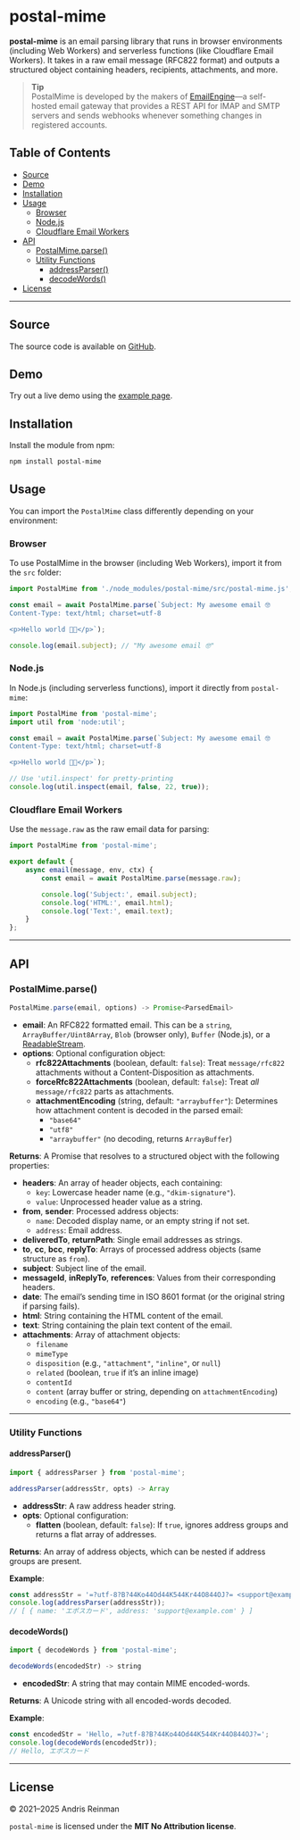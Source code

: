 # postal-mime

**postal-mime** is an email parsing library that runs in browser environments (including Web Workers) and serverless functions (like Cloudflare Email Workers). It takes in a raw email message (RFC822 format) and outputs a structured object containing headers, recipients, attachments, and more.

> **Tip**  
> PostalMime is developed by the makers of [EmailEngine](https://emailengine.app/?utm_source=github&utm_campaign=imapflow&utm_medium=readme-link)—a self-hosted email gateway that provides a REST API for IMAP and SMTP servers and sends webhooks whenever something changes in registered accounts.

## Table of Contents

-   [Source](#source)
-   [Demo](#demo)
-   [Installation](#installation)
-   [Usage](#usage)
    -   [Browser](#browser)
    -   [Node.js](#nodejs)
    -   [Cloudflare Email Workers](#cloudflare-email-workers)
-   [API](#api)
    -   [PostalMime.parse()](#postalmimeparse)
    -   [Utility Functions](#utility-functions)
        -   [addressParser()](#addressparser)
        -   [decodeWords()](#decodewords)
-   [License](#license)

---

## Source

The source code is available on [GitHub](https://github.com/postalsys/postal-mime).

## Demo

Try out a live demo using the [example page](https://kreata.ee/postal-mime/example/).

## Installation

Install the module from npm:

```bash
npm install postal-mime
```

## Usage

You can import the `PostalMime` class differently depending on your environment:

### Browser

To use PostalMime in the browser (including Web Workers), import it from the `src` folder:

```js
import PostalMime from './node_modules/postal-mime/src/postal-mime.js';

const email = await PostalMime.parse(`Subject: My awesome email 🤓
Content-Type: text/html; charset=utf-8

<p>Hello world 😵‍💫</p>`);

console.log(email.subject); // "My awesome email 🤓"
```

### Node.js

In Node.js (including serverless functions), import it directly from `postal-mime`:

```js
import PostalMime from 'postal-mime';
import util from 'node:util';

const email = await PostalMime.parse(`Subject: My awesome email 🤓
Content-Type: text/html; charset=utf-8

<p>Hello world 😵‍💫</p>`);

// Use 'util.inspect' for pretty-printing
console.log(util.inspect(email, false, 22, true));
```

### Cloudflare Email Workers

Use the `message.raw` as the raw email data for parsing:

```js
import PostalMime from 'postal-mime';

export default {
    async email(message, env, ctx) {
        const email = await PostalMime.parse(message.raw);

        console.log('Subject:', email.subject);
        console.log('HTML:', email.html);
        console.log('Text:', email.text);
    }
};
```

---

## API

### PostalMime.parse()

```js
PostalMime.parse(email, options) -> Promise<ParsedEmail>
```

-   **email**: An RFC822 formatted email. This can be a `string`, `ArrayBuffer/Uint8Array`, `Blob` (browser only), `Buffer` (Node.js), or a [ReadableStream](https://developer.mozilla.org/en-US/docs/Web/API/ReadableStream).
-   **options**: Optional configuration object:
    -   **rfc822Attachments** (boolean, default: `false`): Treat `message/rfc822` attachments without a Content-Disposition as attachments.
    -   **forceRfc822Attachments** (boolean, default: `false`): Treat _all_ `message/rfc822` parts as attachments.
    -   **attachmentEncoding** (string, default: `"arraybuffer"`): Determines how attachment content is decoded in the parsed email:
        -   `"base64"`
        -   `"utf8"`
        -   `"arraybuffer"` (no decoding, returns `ArrayBuffer`)

**Returns**: A Promise that resolves to a structured object with the following properties:

-   **headers**: An array of header objects, each containing:
    -   `key`: Lowercase header name (e.g., `"dkim-signature"`).
    -   `value`: Unprocessed header value as a string.
-   **from**, **sender**: Processed address objects:
    -   `name`: Decoded display name, or an empty string if not set.
    -   `address`: Email address.
-   **deliveredTo**, **returnPath**: Single email addresses as strings.
-   **to**, **cc**, **bcc**, **replyTo**: Arrays of processed address objects (same structure as `from`).
-   **subject**: Subject line of the email.
-   **messageId**, **inReplyTo**, **references**: Values from their corresponding headers.
-   **date**: The email’s sending time in ISO 8601 format (or the original string if parsing fails).
-   **html**: String containing the HTML content of the email.
-   **text**: String containing the plain text content of the email.
-   **attachments**: Array of attachment objects:
    -   `filename`
    -   `mimeType`
    -   `disposition` (e.g., `"attachment"`, `"inline"`, or `null`)
    -   `related` (boolean, `true` if it’s an inline image)
    -   `contentId`
    -   `content` (array buffer or string, depending on `attachmentEncoding`)
    -   `encoding` (e.g., `"base64"`)

---

### Utility Functions

#### addressParser()

```js
import { addressParser } from 'postal-mime';

addressParser(addressStr, opts) -> Array
```

-   **addressStr**: A raw address header string.
-   **opts**: Optional configuration:
    -   **flatten** (boolean, default: `false`): If `true`, ignores address groups and returns a flat array of addresses.

**Returns**: An array of address objects, which can be nested if address groups are present.

**Example**:

```js
const addressStr = '=?utf-8?B?44Ko44Od44K544Kr44O844OJ?= <support@example.com>';
console.log(addressParser(addressStr));
// [ { name: 'エポスカード', address: 'support@example.com' } ]
```

#### decodeWords()

```js
import { decodeWords } from 'postal-mime';

decodeWords(encodedStr) -> string
```

-   **encodedStr**: A string that may contain MIME encoded-words.

**Returns**: A Unicode string with all encoded-words decoded.

**Example**:

```js
const encodedStr = 'Hello, =?utf-8?B?44Ko44Od44K544Kr44O844OJ?=';
console.log(decodeWords(encodedStr));
// Hello, エポスカード
```

---

## License

&copy; 2021–2025 Andris Reinman

`postal-mime` is licensed under the **MIT No Attribution license**.
